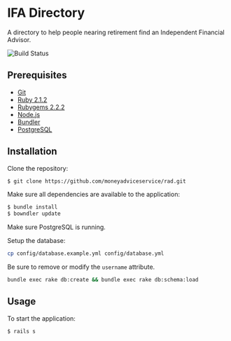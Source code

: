 # IFA Directory

A directory to help people nearing retirement find an Independent Financial Advisor.

![Build Status](https://travis-ci.org/moneyadviceservice/rad.svg?branch=master)

## Prerequisites

* [Git](http://git-scm.com)
* [Ruby 2.1.2](http://www.ruby-lang.org/en)
* [Rubygems 2.2.2](http://rubygems.org)
* [Node.js](http://nodejs.org/)
* [Bundler](http://bundler.io)
* [PostgreSQL](http://www.postgresql.org/)


## Installation

Clone the repository:

```sh
$ git clone https://github.com/moneyadviceservice/rad.git
```

Make sure all dependencies are available to the application:

```sh
$ bundle install
$ bowndler update
```

Make sure PostgreSQL is running.

Setup the database:

```sh
cp config/database.example.yml config/database.yml
```
Be sure to remove or modify the `username` attribute.

```sh
bundle exec rake db:create && bundle exec rake db:schema:load
```


## Usage

To start the application:

```sh
$ rails s
```
